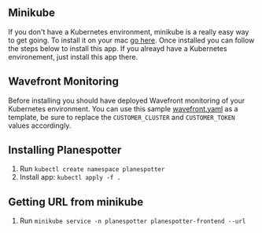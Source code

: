 ## Minikube
If you don't have a Kubernetes environment, minikube is a really easy way to get going.  To install it on your mac [go here](https://gist.github.com/kevin-smets/b91a34cea662d0c523968472a81788f7). Once installed you can follow the steps below to install this app.  If you alreayd have a Kubernetes environement, just install this app there.

## Wavefront Monitoring
Before installing you should have deployed Wavefront monitoring of your Kubernetes environment. You can use this sample [wavefront.yaml](wavefront/wavefront.yaml) as a template, be sure to replace the `CUSTOMER_CLUSTER` and `CUSTOMER_TOKEN` values accordingly.

## Installing Planespotter

1. Run `kubectl create namespace planespotter`
1. Install app: `kubectl apply -f .`

## Getting URL from minikube

1. Run `minikube service -n planespotter planespotter-frontend --url`
